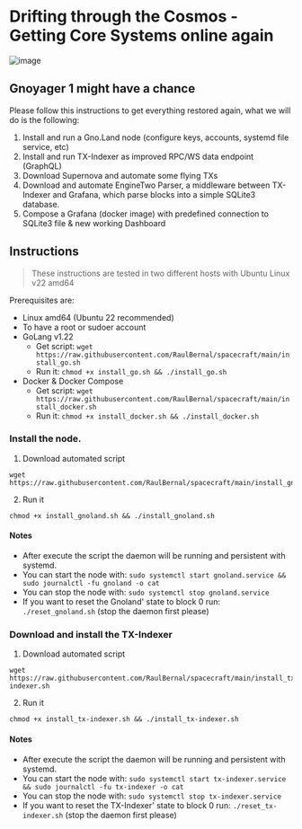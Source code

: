 # Drifting through the Cosmos - Getting Core Systems online again
![image](https://github.com/RaulBernal/spacecraft/assets/3751926/1376f1b9-299b-4f73-a1c7-e7eb29652574)


## Gnoyager 1 might have a chance

Please follow this instructions to get everything restored again, what we will do is the following:
1. Install and run a Gno.Land node (configure keys, accounts, systemd file service, etc)
2. Install and run TX-Indexer as improved RPC/WS data endpoint (GraphQL)
3. Download Supernova and automate some flying TXs
4. Download and automate EngineTwo Parser, a middleware between TX-Indexer and Grafana, which parse blocks into a simple SQLite3 database.
5. Compose a Grafana (docker image) with predefined connection to SQLite3 file & new working Dashboard

## Instructions
> These instructions are tested in two different hosts with Ubuntu Linux v22 amd64

Prerequisites are:
- Linux amd64 (Ubuntu 22 recommended)
- To have a root or sudoer account
- GoLang v1.22
  - Get script: `wget https://raw.githubusercontent.com/RaulBernal/spacecraft/main/install_go.sh`
  - Run it: `chmod +x install_go.sh && ./install_go.sh`
- Docker & Docker Compose
  - Get script: `wget https://raw.githubusercontent.com/RaulBernal/spacecraft/main/install_docker.sh`
  - Run it: `chmod +x install_docker.sh && ./install_docker.sh`

### Install the node.
1. Download automated script
```
wget https://raw.githubusercontent.com/RaulBernal/spacecraft/main/install_gnoland.sh
```

2. Run it
```
chmod +x install_gnoland.sh && ./install_gnoland.sh
```

#### Notes
- After execute the script the daemon will be running and persistent with systemd.
- You can start the node with: `sudo systemctl start gnoland.service && sudo journalctl -fu gnoland -o cat`
- You can stop  the node with: `sudo systemctl stop gnoland.service`
- If you want to reset the Gnoland' state to block 0 run: `./reset_gnoland.sh` (stop the daemon first please)

### Download and install the TX-Indexer
1. Download automated script
```
wget https://raw.githubusercontent.com/RaulBernal/spacecraft/main/install_tx-indexer.sh
```

2. Run it
```
chmod +x install_tx-indexer.sh && ./install_tx-indexer.sh
```

#### Notes
- After execute the script the daemon will be running and persistent with systemd.
- You can start the node with: `sudo systemctl start tx-indexer.service && sudo journalctl -fu tx-indexer -o cat`
- You can stop  the node with: `sudo systemctl stop tx-indexer.service`
- If you want to reset the TX-Indexer' state to block 0 run: `./reset_tx-indexer.sh` (stop the daemon first please)

